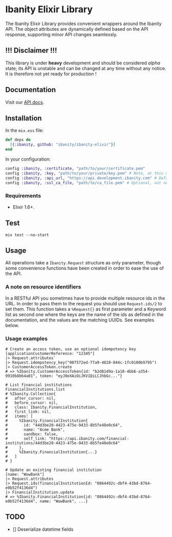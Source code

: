 # Ibanity Elixir Library

The Ibanity Elixir Library provides convenient wrappers around the Ibanity API. The object attributes are dynamically defined based on the API response, supporting minor API changes seamlessly.

## !!! Disclaimer !!!

This library is under **heavy** development and should be considered *alpha* state; its API is unstable and can be changed at any time without any notice.
It is therefore not yet ready for production !

## Documentation

Visit our [API docs](https://documentation.ibanity.com/api).

## Installation

In the `mix.exs` file:
```elixir
def deps do
  [{:ibanity, github: "ibanity/ibanity-elixir"}]
end
```

In your configuration:
```elixir
config :ibanity, :certificate, "path/to/your/certificate.pem"
config :ibanity, :key, "path/to/your/private/key.pem" # Note, at this moment it doesn't support encrypted key !
config :ibanity, :api_url, "https://api.development.ibanity.com" # Default is "https://api.ibanity.com"
config :ibanity, :ssl_ca_file, "path/to/ca_file.pem" # Optional, not needed in production
```

### Requirements

* Elixir 1.6+.

## Test

`mix test --no-start`

## Usage

All operations take a `Ibanity.Request` structure as only parameter, though some convenience functions have been created in order to ease the use of the API.

### A note on resource identifiers

In a RESTful API you sometimes have to provide multiple resource ids in the URL.
In order to pass them to the request you should use `Request.ids/2` to set them.
This function takes a `%Request{}` as first parameter and a Keyword list as second one where the keys are the name of the ids as defined in the documentation, and the values are the matching UUIDs.
See examples below.

### Usage examples

```
# Create an access token, use an optional idempotency key
[applicationCustomerReference: "12345"]
|> Request.attributes`
|> Request.idempotency_key("007572ed-77a9-4828-844c-1fc0180b9795")
|> CustomerAccessToken.create
# => %Ibanity.CustomerAccessToken{id: "b2d81d9a-1a10-4bb6-a354-9910b8b64a01", token: "eyJ0eXAiOiJKV1QiLCJhbGc..."}

# List financial institutions
FinancialInstitutions.list
# %Ibanity.Collection{
#   after_cursor: nil,
#   before_cursor: nil,
#   class: Ibanity.FinancialInstitution,
#   first_link: nil,
#   items: [
#     %Ibanity.FinancialInstitution{
#       id: "44d3be20-4423-475e-9433-8b5fe48e0c64",
#       name: "Acme Bank",
#       sandbox: false,
#       self_link: "https://api.ibanity.com/financial-institutions/44d3be20-4423-475e-9433-8b5fe48e0c64"
#     },
#     %Ibanity.FinancialInstitution{...}
#   ]
# }

# Update an existing financial institution
[name: "WowBank"]
|> Request.attributes
|> Request.ids(financialInstitutionId: "0864492c-dbf4-43bd-8764-e0b52f4136d4")
|> FinancialInstitution.update
# => %Ibanity.FinancialInstitution{id: "0864492c-dbf4-43bd-8764-e0b52f4136d4", name: "WowBank", ...}
```

## TODO
- [] Deserialize datetime fields